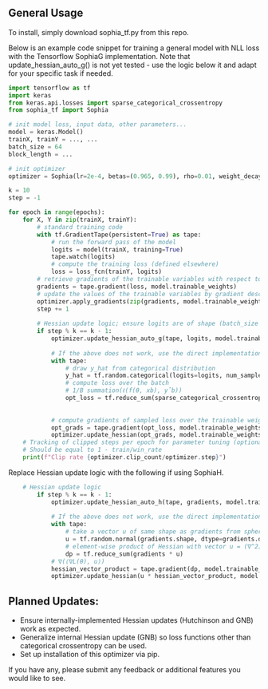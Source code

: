 ## General Usage

To install, simply download sophia_tf.py from this repo.

Below is an example code snippet for training a general model with NLL loss with the Tensorflow SophiaG implementation.
Note that update_hessian_auto_g() is not yet tested - use the logic below it and adapt for your specific task if needed.

```python
import tensorflow as tf
import keras
from keras.api.losses import sparse_categorical_crossentropy
from sophia_tf import Sophia

# init model loss, input data, other parameters...
model = keras.Model()
trainX, trainY = ..., ...
batch_size = 64
block_length = ...

# init optimizer
optimizer = Sophia(lr=2e-4, betas=(0.965, 0.99), rho=0.01, weight_decay=0.2, maximize=False, batch_size=batch_size * block_length)

k = 10
step = -1

for epoch in range(epochs):
    for X, Y in zip(trainX, trainY):
        # standard training code
        with tf.GradientTape(persistent=True) as tape:
            # run the forward pass of the model
            logits = model(trainX, training=True)
            tape.watch(logits)
            # compute the training loss (defined elsewhere)
            loss = loss_fcn(trainY, logits)
        # retrieve gradients of the trainable variables with respect to the training loss
        gradients = tape.gradient(loss, model.trainable_weights)
        # update the values of the trainable variables by gradient descent
        optimizer.apply_gradients(zip(gradients, model.trainable_weights))
        step += 1
    
        # Hessian update logic; ensure logits are of shape (batch_size * block_length, num_classes)
        if step % k == k - 1:
            optimizer.update_hessian_auto_g(tape, logits, model.trainable_weights) 
                                          
            # If the above does not work, use the direct implementation instead: 
            with tape:
                # draw y_hat from categorical distribution
                y_hat = tf.random.categorical(logits=logits, num_samples=1)
                # compute loss over the batch
                # 1/B summation(ℓ(f(θ, xb), yˆb))
                opt_loss = tf.reduce_sum(sparse_categorical_crossentropy(tf.reshape(y_hat, [-1]),
                                                                         tf.reshape(logits, [-1, logits.shape[-1]]), 
                                                                         from_logits=True, ignore_class=-1) / (batch_size * block_length))
            # compute gradients of sampled loss over the trainable weights
            opt_grads = tape.gradient(opt_loss, model.trainable_weights)
            optimizer.update_hessian(opt_grads, model.trainable_weights)
    # Tracking of clipped steps per epoch for parameter tuning (optional, see README.md)
    # Should be equal to 1 - train/win_rate
    print(f"Clip rate {optimizer.clip_count/optimizer.step}")
```

Replace Hessian update logic with the following if using SophiaH.
```python
    # Hessian update logic
        if step % k == k - 1:
            optimizer.update_hessian_auto_h(tape, gradients, model.trainable_weights) 
                                          
            # If the above does not work, use the direct implementation instead: 
            with tape:
                # take a vector u of same shape as gradients from spherical normal distribution
                u = tf.random.normal(gradients.shape, dtype=gradients.dtype)
                # element-wise product of Hessian with vector u = (∇^2)ℓ(θ)u
                dp = tf.reduce_sum(gradients * u)
            # ∇(⟨∇L(θ), u⟩)
            hessian_vector_product = tape.gradient(dp, model.trainable_weights)
            optimizer.update_hessian(u * hessian_vector_product, model.trainable_weights)
```
## Planned Updates:
- Ensure internally-implemented Hessian updates (Hutchinson and GNB) work as expected.
- Generalize internal Hessian update (GNB) so loss functions other than categorical crossentropy can be used.
- Set up installation of this optimizer via pip.

If you have any, please submit any feedback or additional features you would like to see.
